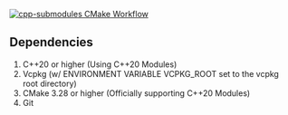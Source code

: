 [![cpp-submodules CMake Workflow](https://github.com/lucoiso/cpp-submodules/actions/workflows/cmake-build.yml/badge.svg)](https://github.com/lucoiso/cpp-submodules/actions/workflows/cmake-build.yml)

## Dependencies

1. C++20 or higher (Using C++20 Modules)
2. Vcpkg (w/ ENVIRONMENT VARIABLE VCPKG_ROOT set to the vcpkg root directory)
3. CMake 3.28 or higher (Officially supporting C++20 Modules)
4. Git
